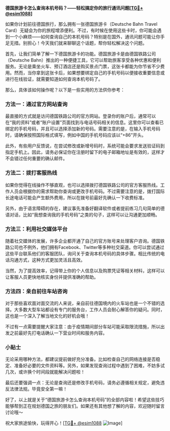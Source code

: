 **德国旅游卡怎么查询本机号码？——轻松搞定你的旅行通讯问题[[TG💪+ @esim1088](https://t.me/s/esim1088)]**

如果你计划前往德国旅行，那么拥有一张德国旅游卡（Deutsche Bahn Travel Card）无疑会为你的旅程增添便利。不过，有时候在使用这些卡时，你可能会遇到一个小麻烦——如何查询自己的本机号码？特别是在国外，通讯问题可能让你手足无措。别担心！今天我们就来聊聊这个话题，帮你轻松解决这个问题。

首先，让我们简单了解一下德国旅游卡的功能。德国旅游卡是由德国铁路公司（Deutsche Bahn）推出的一种便捷工具，它可以帮助旅客享受各种优惠和便利服务。无论是乘坐火车、预订酒店还是购买景点门票，这张卡都能为你节省不少费用。然而，当你拿到这张卡后，如果想要绑定自己的手机号码以便接收重要信息或进行在线验证，就需要知道如何查询本机号码了。

那么，具体该如何操作呢？以下是一些实用的方法供你参考：

### 方法一：通过官方网站查询

最直接的方式就是访问德国铁路公司的官方网站。登录你的账户后，通常可以在“我的资料”或者“账户设置”页面找到与电话号码相关的信息。这里你可以查看已绑定的手机号码，并且可以选择添加新的号码。需要注意的是，在输入手机号码时，请确保按照国际格式填写，例如中国的手机号码应该以“+86”开头。

此外，有些用户反馈说，在尝试修改或新增号码时，系统可能会要求发送验证码到指定手机上。因此，请务必保证你在注册时留下的电子邮箱地址是有效的，这样才不会错过任何重要的确认邮件。

### 方法二：拨打客服热线

如果你觉得在线操作不够直观，也可以选择拨打德国铁路公司的官方客服热线。工作人员会根据你的需求帮助你查询或更改手机号码。不过需要注意的是，拨打国际长途电话可能会产生额外费用，所以在拨号前最好先确认一下收费标准。

另外，由于语言障碍的存在，建议事先准备好翻译软件或者提前练习几句简单的德语对话，比如“我想查询我的手机号码”之类的句子，这样可以让沟通更加顺畅。

### 方法三：利用社交媒体平台

随着社交媒体的发展，许多企业都开通了自己的官方账号来处理客户咨询。德国铁路公司也不例外，他们拥有Facebook、Twitter等多种社交渠道。你可以尝试通过这些平台联系他们的客服团队，询问关于查询本机号码的具体步骤。相比传统的电话沟通方式，这种方式更加灵活且高效。

当然，为了提高效率，记得带上你的个人信息以及购票凭证等相关材料，这样可以让客服人员更快地核实身份并提供准确的帮助。

### 方法四：亲自前往车站咨询

对于那些喜欢面对面交流的人来说，亲自前往德国境内的火车站也是一个不错的选择。大多数大型车站都设有专门的服务台，工作人员会耐心解答你的疑问。同时，这也是一个深入了解当地文化的好机会哦！

不过有一点需要提醒大家注意：由于疫情期间部分车站可能采取限流措施，所以出发之前最好先打电话确认一下营业时间和服务内容。

### 小贴士

无论采用哪种方法，都建议提前做好充分准备。比如检查自己的网络连接是否稳定、准备好必要的文件资料等。另外，如果发现查询过程中遇到了困难，不妨多试几次，或许换个时间段就能解决问题啦！

最后还要强调一点：无论是查询还是修改手机号码，请务必遵循相关规定，避免违反法律法规。毕竟安全第一嘛！

好了，以上就是关于“德国旅游卡怎么查询本机号码”的全部内容啦！希望这些技巧能够帮到正在规划德国之旅的朋友们。如果还有其他想了解的内容，欢迎随时留言讨论哦～

祝大家旅途愉快，玩得开心！[[TG💪+ @esim1088](https://t.me/s/esim1088) ![Image](https://i.postimg.cc/4NQfJmqS/Snipaste-2025-05-13-00-14-12.png)]